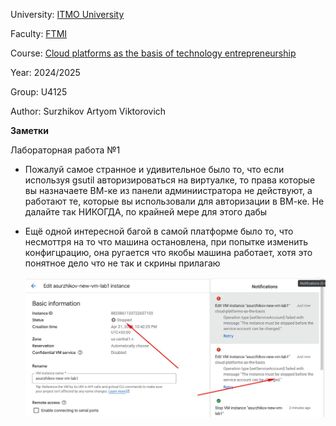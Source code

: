 University: [ITMO University](https://itmo.ru/ru/) 

Faculty: [FTMI](https://ftmi.itmo.ru) 

Course: [Cloud platforms as the basis of technology entrepreneurship](https://itmo-ict-faculty.github.io/cloud-platforms-as-the-basis-of-technology-entrepreneurship/) 

Year: 2024/2025 

Group: U4125 

Author: Surzhikov Artyom Viktorovich



**Заметки**

Лабораторная работа №1

- Пожалуй самое странное и удивительное было то, что если используя gsutil авторизироваться на виртуалке, то права которые вы назначаете ВМ-ке из панели админиистратора не действуют, а работают те, которые вы использовали для авторизации в ВМ-ке. Не далайте так НИКОГДА, по крайней мере для этого дабы

- Ещё одной интересной багой в самой платформе было то, что несмоттря на то что машина остановлена, при попытке изменить конфигцрацию, она ругается что якобы машина работает, хотя это понятное дело что не так и скрины прилагаю

  ![Ошибка](https://github.com/ipsissimus/2024_2025-cloud-platforms-as-the-basis-of-technology-entrepreneurship-U4125-surzhikov_a_v/blob/main/lab1/IMAGE%202025-04-22%2015:27:31.jpg?raw=true)
